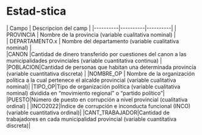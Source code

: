 # Estad-stica
| Campo | Descripcion del camp |
|----------|----------|----------|
| PROVINCIA   | Nombre de la provincia (variable cualitativa nominal)  |   
| DEPARTAMENTO.x   | Nombre del departamento (variable cualitativa nominal)  |    
|CANON  |Cantidad de dinero transferido por cuestiones del canon a las municipalidades provinciales (variable cuantitativa continua) |  
|POBLACION|Cantidad de personas que habitan una determinada provincia (variable cuantitativa discreta) | 
|NOMBRE_OP | Nombre de la organización política a la cual pertenece el alcalde provincial (variable cualitativa nominal)| 
|TIPO_OP|Tipo de organización política (variable cualitativa nominal) dividida en “movimiento regional” o “partido político”|
|PUESTO|Número de puesto en corrupción a nivel provincial (cualitativa ordinal)	|
|INCO2022|Índice de corrupción e inconducta funcional (INCO) (variable cuantitativa ordinal)|
|CANT_TRABAJADOR|Cantidad de trabajadores en cada municipalidad provincial (variable cuantitativa discreta)|
